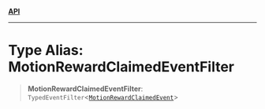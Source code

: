 [**API**](../../../README.md)

***

# Type Alias: MotionRewardClaimedEventFilter

> **MotionRewardClaimedEventFilter**: `TypedEventFilter`\<[`MotionRewardClaimedEvent`](MotionRewardClaimedEvent.md)\>

